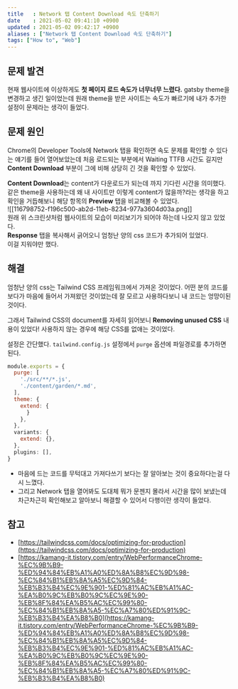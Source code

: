 ```yaml
---
title   : Network 탭 Content Download 속도 단축하기
date    : 2021-05-02 09:41:10 +0900
updated : 2021-05-02 09:42:17 +0900
aliases : ["Network 탭 Content Download 속도 단축하기"]
tags: ["How to", "Web"]
---
```

## 문제 발견 
 현재 웹사이트에 이상하게도 **첫 페이지 로드 속도가 너무너무 느렸다.** gatsby theme을 변경하고 생긴 일이었는데 원래 theme을 받은 사이트는 속도가 빠르기에 내가 추가한 설정이 문제라는 생각이 들었다.  
 
## 문제 원인 
 Chrome의 Developer Tools에 Network 탭을 확인하면 속도 문제를 확인할 수 있다는 얘기를 들어 열어보았는데 처음 로드되는 부분에서 Waiting TTFB 시간도 길지만 **Content Download** 부분이 그에 비해 상당히 긴 것을 확인할 수 있었다.  
 
**Content Download**는 content가 다운로드가 되는데 까지 기다린 시간을 의미했다.  같은 theme을 사용하는데 왜 내 사이트만 이렇게 content가 많을까?라는 생각을 하고 확인을 거듭해보니 해당 항목의 **Preview** 탭을 비교해볼 수 있었다.  
![[116798752-f196c500-ab2d-11eb-8234-977a3604d03a.png]]  
원래 위 스크린샷처럼 웹사이트의 모습이 미리보기가 되어야 하는데 나오지 않고 있었다.   
**Response** 탭을 복사해서 긁어오니 엄청난 양의 css 코드가 추가되어 있었다.  
이걸 지워야만 했다.    

## 해결  
엄청난 양의 css는 Tailwind CSS 프레임워크에서 가져온 것이었다. 어떤 분의 코드를 보다가 마음에 들어서 가져왔던 것이었는데 잘 모르고 사용하다보니 내 코드는 엉망이된 것이다.  

그래서 Tailwind CSS의 document를 자세히 읽어보니 **Removing unused CSS** 내용이 있었다! 사용하지 않는 경우에 해당 CSS를 없애는 것이었다.  

설정은 간단했다. `tailwind.config.js` 설정에서 `purge` 옵션에 파일경로를 추가하면 된다.  
```javascript
module.exports = {
  purge: [
    './src/**/*.js',
    './content/garden/*.md',
  ],
  theme: {
    extend: {
      }
    },
  },
  variants: {
    extend: {},
  },
  plugins: [],
}
```
- 마음에 드는 코드를 무턱대고 가져다쓰기 보다는 잘 알아보는 것이 중요하다는걸 다시 느꼈다.  
- 그리고 Network 탭을 열어봐도 도대체 뭐가 문젠지 몰라서 시간을 많이 보냈는데 차근차근히 확인해보고 알아보니 해결할 수 있어서 다행이란 생각이 들었다.  

## 참고  
- [https://tailwindcss.com/docs/optimizing-for-production](https://tailwindcss.com/docs/optimizing-for-production)
- [https://kamang-it.tistory.com/entry/WebPerformanceChrome-%EC%9B%B9-%ED%94%84%EB%A1%A0%ED%8A%B8%EC%9D%98-%EC%84%B1%EB%8A%A5%EC%9D%84-%EB%B3%B4%EC%9E%901-%ED%81%AC%EB%A1%AC-%EA%B0%9C%EB%B0%9C%EC%9E%90-%EB%8F%84%EA%B5%AC%EC%99%80-%EC%84%B1%EB%8A%A5-%EC%A7%80%ED%91%9C-%EB%B3%B4%EA%B8%B0](https://kamang-it.tistory.com/entry/WebPerformanceChrome-%EC%9B%B9-%ED%94%84%EB%A1%A0%ED%8A%B8%EC%9D%98-%EC%84%B1%EB%8A%A5%EC%9D%84-%EB%B3%B4%EC%9E%901-%ED%81%AC%EB%A1%AC-%EA%B0%9C%EB%B0%9C%EC%9E%90-%EB%8F%84%EA%B5%AC%EC%99%80-%EC%84%B1%EB%8A%A5-%EC%A7%80%ED%91%9C-%EB%B3%B4%EA%B8%B0)